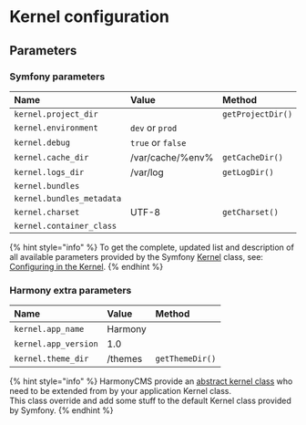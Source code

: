 # Kernel configuration

## Parameters

### Symfony parameters

| Name | Value | Method |
| :--- | :--- | :--- |
| `kernel.project_dir` |  | `getProjectDir()` |
| `kernel.environment` | `dev` or `prod` |  |
| `kernel.debug` | `true` or `false` |  |
| `kernel.cache_dir` | /var/cache/%env% | `getCacheDir()` |
| `kernel.logs_dir` | /var/log | `getLogDir()` |
| `kernel.bundles` |  |  |
| `kernel.bundles_metadata` |  |  |
| `kernel.charset` | UTF-8 | `getCharset()` |
| `kernel.container_class` |  |  |

{% hint style="info" %}
To get the complete, updated list and description of all available parameters provided by the Symfony [Kernel](https://github.com/symfony/symfony/blob/4.2/src/Symfony/Component/HttpKernel/Kernel.php) class, see: [Configuring in the Kernel](https://symfony.com/doc/current/reference/configuration/kernel.html).
{% endhint %}

### Harmony extra parameters

| Name | Value | Method |
| :--- | :--- | :--- |
| `kernel.app_name` | Harmony |  |
| `kernel.app_version` | 1.0 |  |
| `kernel.theme_dir` | /themes | `getThemeDir()` |

{% hint style="info" %}
HarmonyCMS provide an [abstract kernel class](https://github.com/harmonycms/core-bundle/blob/master/Component/HttpKernel/AbstractKernel.php) who need to be extended from by your application Kernel class.  
This class override and add some stuff to the default Kernel class provided by Symfony.
{% endhint %}

